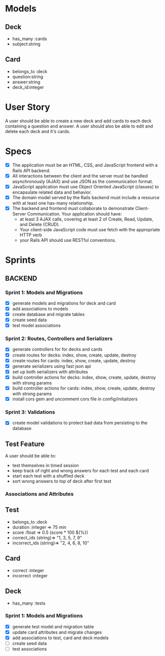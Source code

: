 # Models

## Deck
- has_many :cards
- subject:string

## Card
- belongs_to :deck
- question:string
- answer:string
- deck_id:integer

# User Story
A user should be able to create a new deck and add cards to each deck containing a question and answer. A user should also be able to edit and delete each deck and it's cards.

# Specs

- [x] The application must be an HTML, CSS, and JavaScript frontend with a Rails API backend.
- [x] All interactions between the client and the server must be handled asynchronously (AJAX) and use JSON as the communication format.
- [x] JavaScript application must use Object Oriented JavaScript (classes) to encapsulate related data and behavior.
- [x] The domain model served by the Rails backend must include a resource with at least one has-many relationship.
- [x] The backend and frontend must collaborate to demonstrate Client-Server Communication. Your application should have:
  - at least 3 AJAX calls, covering at least 2 of Create, Read, Update, and Delete (CRUD).
  - Your client-side JavaScript code must use fetch with the appropriate HTTP verb
  - your Rails API should use RESTful conventions.

# Sprints

## BACKEND
### Sprint 1: Models and Migrations
- [x] generate models and migrations for deck and card
- [x] add associations to models
- [x] create database and migrate tables
- [x] create seed data
- [x] test model associations

### Sprint 2: Routes, Controllers and Serializers
- [x] generate controllers for for decks and cards
- [x] create routes for decks: index, show, create, update, destroy
- [x] create routes for cards: index, show, create, update, destroy
- [x] generate serializers using fast json api
- [x] set up both serializers with attributes
- [x] build controller actions for decks: index, show, create, update, destroy with strong params
- [x] build controller actions for cards: index, show, create, update, destroy with strong params
- [x] install cors gem and uncomment cors file in config/initializers

### Sprint 3: Validations
- [x] create model validations to protect bad data from persisting to the database


## Test Feature
A user should be able to:
- test themselves in timed session
- keep track of right and wrong answers for each test and each card
- start each test with a shuffled deck
- sort wrong answers to top of deck after first test

### Associations and Attributes
## Test
- belongs_to :deck
- duration :integer => 75 min
- score :float => 0.5 (score * 100 ${%})
- correct_ids (string)=> "1, 3, 5, 7, 9"
- incorrect_ids (string)=> "2, 4, 6, 8, 10"

## Card
- correct :integer
- incorrect :integer

## Deck
- has_many :tests

### Sprint 1: Models and Migrations
- [x] generate test model and migration table
- [x] update card attributes and migrate changes
- [x] add associations to test, card and deck models
- [ ] create seed data
- [ ] test associations
